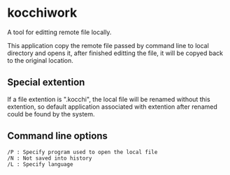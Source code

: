 # kocchiwork
A tool for editting remote file locally.

This application copy the remote file passed by command line to local directory and opens it, after finished editting the file, it will be copyed back to the original location.

## Special extention
If a file extention is ".kocchi", the local file will be renamed without this extention, so default application associated with extention after renamed could be found by the system.

## Command line options
```
/P : Specify program used to open the local file
/N : Not saved into history
/L : Specify language
```